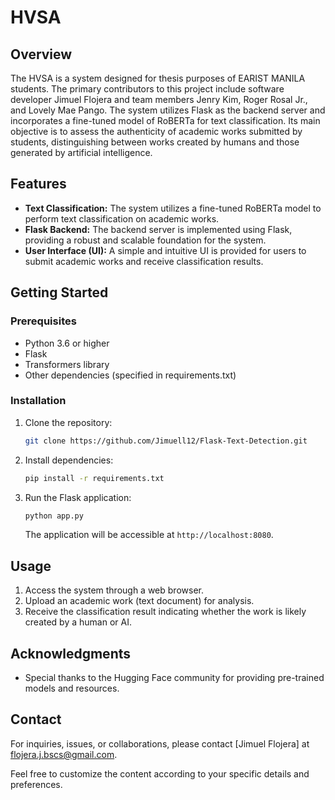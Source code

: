 # HVSA

## Overview

The HVSA is a system designed for thesis purposes of EARIST MANILA students. The primary contributors to this project include software developer Jimuel Flojera and team members Jenry Kim, Roger Rosal Jr., and Lovely Mae Pango. The system utilizes Flask as the backend server and incorporates a fine-tuned model of RoBERTa for text classification. Its main objective is to assess the authenticity of academic works submitted by students, distinguishing between works created by humans and those generated by artificial intelligence.

## Features

- **Text Classification:** The system utilizes a fine-tuned RoBERTa model to perform text classification on academic works.
- **Flask Backend:** The backend server is implemented using Flask, providing a robust and scalable foundation for the system.
- **User Interface (UI):** A simple and intuitive UI is provided for users to submit academic works and receive classification results.

## Getting Started

### Prerequisites

- Python 3.6 or higher
- Flask
- Transformers library
- Other dependencies (specified in requirements.txt)

### Installation

1. Clone the repository:

   ```bash
   git clone https://github.com/Jimuell12/Flask-Text-Detection.git
   ```

2. Install dependencies:

   ```bash
   pip install -r requirements.txt
   ```

3. Run the Flask application:

   ```bash
   python app.py
   ```

   The application will be accessible at `http://localhost:8080`.

## Usage

1. Access the system through a web browser.
2. Upload an academic work (text document) for analysis.
3. Receive the classification result indicating whether the work is likely created by a human or AI.


## Acknowledgments

- Special thanks to the Hugging Face community for providing pre-trained models and resources.

## Contact

For inquiries, issues, or collaborations, please contact [Jimuel Flojera] at flojera.j.bscs@gmail.com.

Feel free to customize the content according to your specific details and preferences.
